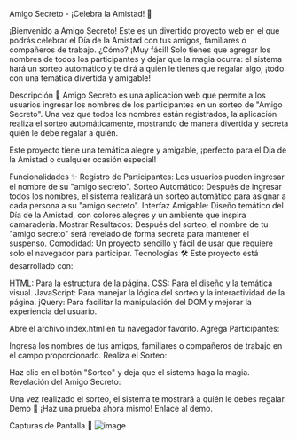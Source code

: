 Amigo Secreto - ¡Celebra la Amistad! 🎉

¡Bienvenido a Amigo Secreto! Este es un divertido proyecto web en el que podrás celebrar el Día de la Amistad con tus amigos, familiares o compañeros de trabajo. ¿Cómo? ¡Muy fácil! Solo tienes que agregar los nombres de todos los participantes y dejar que la magia ocurra: el sistema hará un sorteo automático y te dirá a quién le tienes que regalar algo, ¡todo con una temática divertida y amigable!

Descripción 📜
Amigo Secreto es una aplicación web que permite a los usuarios ingresar los nombres de los participantes en un sorteo de "Amigo Secreto". Una vez que todos los nombres están registrados, la aplicación realiza el sorteo automáticamente, mostrando de manera divertida y secreta quién le debe regalar a quién.

Este proyecto tiene una temática alegre y amigable, ¡perfecto para el Día de la Amistad o cualquier ocasión especial!

Funcionalidades ✨
Registro de Participantes: Los usuarios pueden ingresar el nombre de su "amigo secreto".
Sorteo Automático: Después de ingresar todos los nombres, el sistema realizará un sorteo automático para asignar a cada persona a su "amigo secreto".
Interfaz Amigable: Diseño temático del Día de la Amistad, con colores alegres y un ambiente que inspira camaradería.
Mostrar Resultados: Después del sorteo, el nombre de tu "amigo secreto" será revelado de forma secreta para mantener el suspenso.
Comodidad: Un proyecto sencillo y fácil de usar que requiere solo el navegador para participar.
Tecnologías 🛠
Este proyecto está desarrollado con:

HTML: Para la estructura de la página.
CSS: Para el diseño y la temática visual.
JavaScript: Para manejar la lógica del sorteo y la interactividad de la página.
jQuery: Para facilitar la manipulación del DOM y mejorar la experiencia del usuario.

Abre el archivo index.html en tu navegador favorito.
Agrega Participantes:

Ingresa los nombres de tus amigos, familiares o compañeros de trabajo en el campo proporcionado.
Realiza el Sorteo:

Haz clic en el botón "Sorteo" y deja que el sistema haga la magia.
Revelación del Amigo Secreto:

Una vez realizado el sorteo, el sistema te mostrará a quién le debes regalar.
Demo 🌟
¡Haz una prueba ahora mismo! Enlace al demo.

Capturas de Pantalla 📸
![image](https://github.com/user-attachments/assets/7a663c34-1909-4066-ae49-98019b73e68d)
